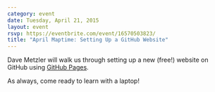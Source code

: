 ```yaml
---
category: event
date: Tuesday, April 21, 2015
layout: event
rsvp: https://eventbrite.com/event/16570503823/
title: "April Maptime: Setting Up a GitHub Website"
---
```


Dave Metzler will walk us through setting up a new (free!) website on GitHub using [GitHub Pages](https://pages.github.com/).

As always, come ready to learn with a laptop!

